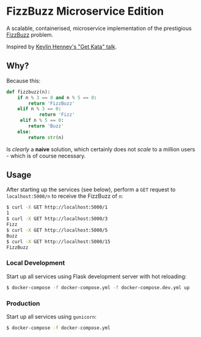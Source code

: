 # FizzBuzz Microservice Edition

A scalable, containerised, microservice implementation of the prestigious [FizzBuzz](https://en.wikipedia.org/wiki/Fizz_buzz) problem.

Inspired by [Kevlin Henney's "Get Kata" talk](https://www.youtube.com/watch?v=_M4o0ExLQCs).

## Why?

Because this:

```python
def fizzbuzz(n):
    if n % 3 == 0 and n % 5 == 0:
        return 'FizzBuzz'
    elif n % 3 == 0:
            return 'Fizz'
     elif n % 5 == 0:
        return 'Buzz'
    else:
        return str(n)
```

Is _clearly_ a **naive** solution, which certainly does not _scale_ to a million users - which is of course necessary.

## Usage

After starting up the services (see below), perform a `GET` request to `localhost:5000/n` to receive the FizzBuzz of `n`:

```bash
$ curl -X GET http://localhost:5000/1
1
$ curl -X GET http://localhost:5000/3
Fizz
$ curl -X GET http://localhost:5000/5
Buzz
$ curl -X GET http://localhost:5000/15
FizzBuzz
```
### Local Development

Start up all services using Flask development server with hot reloading:

```bash
$ docker-compose -f docker-compose.yml -f docker-compose.dev.yml up
```

### Production

Start up all services using `gunicorn`:

```bash
$ docker-compose -f docker-compose.yml
```